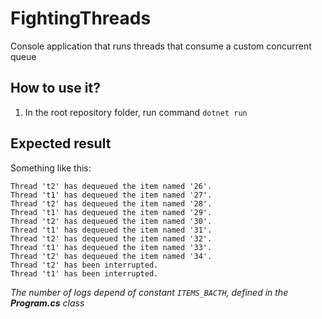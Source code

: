 # FightingThreads
Console application that runs threads that consume a custom concurrent queue

## How to use it?
1. In the root repository folder, run command `dotnet run`

## Expected result
Something like this:
```
Thread 't2' has dequeued the item named '26'.
Thread 't1' has dequeued the item named '27'.
Thread 't2' has dequeued the item named '28'.
Thread 't1' has dequeued the item named '29'.
Thread 't2' has dequeued the item named '30'.
Thread 't1' has dequeued the item named '31'.
Thread 't2' has dequeued the item named '32'.
Thread 't1' has dequeued the item named '33'.
Thread 't2' has dequeued the item named '34'.
Thread 't2' has been interrupted.
Thread 't1' has been interrupted.
```
*The number of logs depend of constant `ITEMS_BACTH`, defined in the **Program.cs** class*
